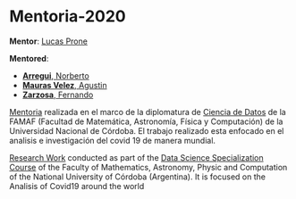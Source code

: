 # Mentoria-2020

__Mentor__: [Lucas Prone](https://github.com/lprone)

__Mentored__: 
* [__Arregui__, Norberto](https://github.com/na1988)
* [__Mauras Velez__, Agustin](https://github.com/AgusVelez5)
* [__Zarzosa__, Fernando](https://github.com/zarfer007)

[Mentoria](https://youtu.be/VK-w2wvbA4w) realizada en el marco de la diplomatura de [Ciencia de Datos](http://diplodatos.famaf.unc.edu.ar/) de la FAMAF (Facultad de Matemática, Astronomía, Física y Computación) de la Universidad Nacional de Córdoba. El trabajo realizado esta enfocado en el analisis e investigación del covid 19 de manera mundial. 

[Research Work](https://youtu.be/VK-w2wvbA4w) conducted as part of the [Data Science Specialization Course](http://diplodatos.famaf.unc.edu.ar/) of the Faculty of Mathematics, Astronomy, Physic and Computation of the National University of Córdoba (Argentina). It is focused on the Analisis of Covid19 around the world


